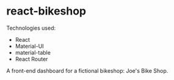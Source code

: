 # react-bikeshop

Technologies used:
* React
* Material-UI
* material-table
* React Router

A front-end dashboard for a fictional bikeshop: Joe's Bike Shop.
